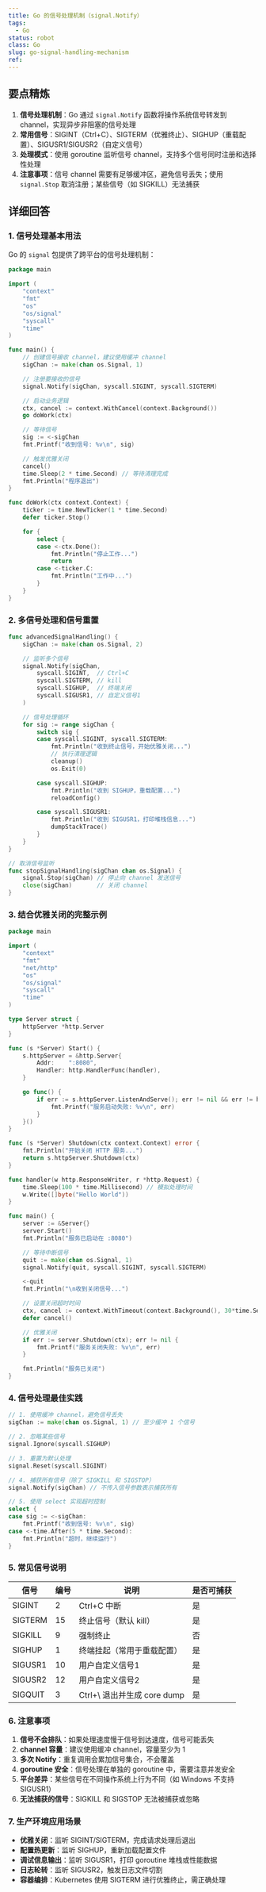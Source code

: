 ```yaml
---
title: Go 的信号处理机制（signal.Notify）
tags:
  - Go
status: robot
class: Go
slug: go-signal-handling-mechanism
ref:
---
```


## 要点精炼

1. **信号处理机制**：Go 通过 `signal.Notify` 函数将操作系统信号转发到 channel，实现异步非阻塞的信号处理
2. **常用信号**：SIGINT（Ctrl+C）、SIGTERM（优雅终止）、SIGHUP（重载配置）、SIGUSR1/SIGUSR2（自定义信号）
3. **处理模式**：使用 goroutine 监听信号 channel，支持多个信号同时注册和选择性处理
4. **注意事项**：信号 channel 需要有足够缓冲区，避免信号丢失；使用 `signal.Stop` 取消注册；某些信号（如 SIGKILL）无法捕获

## 详细回答

### 1. 信号处理基本用法

Go 的 `signal` 包提供了跨平台的信号处理机制：

```go
package main

import (
    "context"
    "fmt"
    "os"
    "os/signal"
    "syscall"
    "time"
)

func main() {
    // 创建信号接收 channel，建议使用缓冲 channel
    sigChan := make(chan os.Signal, 1)

    // 注册要接收的信号
    signal.Notify(sigChan, syscall.SIGINT, syscall.SIGTERM)

    // 启动业务逻辑
    ctx, cancel := context.WithCancel(context.Background())
    go doWork(ctx)

    // 等待信号
    sig := <-sigChan
    fmt.Printf("收到信号: %v\n", sig)

    // 触发优雅关闭
    cancel()
    time.Sleep(2 * time.Second) // 等待清理完成
    fmt.Println("程序退出")
}

func doWork(ctx context.Context) {
    ticker := time.NewTicker(1 * time.Second)
    defer ticker.Stop()

    for {
        select {
        case <-ctx.Done():
            fmt.Println("停止工作...")
            return
        case <-ticker.C:
            fmt.Println("工作中...")
        }
    }
}
```

### 2. 多信号处理和信号重置

```go
func advancedSignalHandling() {
    sigChan := make(chan os.Signal, 2)

    // 监听多个信号
    signal.Notify(sigChan,
        syscall.SIGINT,  // Ctrl+C
        syscall.SIGTERM, // kill
        syscall.SIGHUP,  // 终端关闭
        syscall.SIGUSR1, // 自定义信号1
    )

    // 信号处理循环
    for sig := range sigChan {
        switch sig {
        case syscall.SIGINT, syscall.SIGTERM:
            fmt.Println("收到终止信号，开始优雅关闭...")
            // 执行清理逻辑
            cleanup()
            os.Exit(0)

        case syscall.SIGHUP:
            fmt.Println("收到 SIGHUP，重载配置...")
            reloadConfig()

        case syscall.SIGUSR1:
            fmt.Println("收到 SIGUSR1，打印堆栈信息...")
            dumpStackTrace()
        }
    }
}

// 取消信号监听
func stopSignalHandling(sigChan chan os.Signal) {
    signal.Stop(sigChan) // 停止向 channel 发送信号
    close(sigChan)       // 关闭 channel
}
```

### 3. 结合优雅关闭的完整示例

```go
package main

import (
    "context"
    "fmt"
    "net/http"
    "os"
    "os/signal"
    "syscall"
    "time"
)

type Server struct {
    httpServer *http.Server
}

func (s *Server) Start() {
    s.httpServer = &http.Server{
        Addr:    ":8080",
        Handler: http.HandlerFunc(handler),
    }

    go func() {
        if err := s.httpServer.ListenAndServe(); err != nil && err != http.ErrServerClosed {
            fmt.Printf("服务启动失败: %v\n", err)
        }
    }()
}

func (s *Server) Shutdown(ctx context.Context) error {
    fmt.Println("开始关闭 HTTP 服务...")
    return s.httpServer.Shutdown(ctx)
}

func handler(w http.ResponseWriter, r *http.Request) {
    time.Sleep(100 * time.Millisecond) // 模拟处理时间
    w.Write([]byte("Hello World"))
}

func main() {
    server := &Server{}
    server.Start()
    fmt.Println("服务已启动在 :8080")

    // 等待中断信号
    quit := make(chan os.Signal, 1)
    signal.Notify(quit, syscall.SIGINT, syscall.SIGTERM)

    <-quit
    fmt.Println("\n收到关闭信号...")

    // 设置关闭超时时间
    ctx, cancel := context.WithTimeout(context.Background(), 30*time.Second)
    defer cancel()

    // 优雅关闭
    if err := server.Shutdown(ctx); err != nil {
        fmt.Printf("服务关闭失败: %v\n", err)
    }

    fmt.Println("服务已关闭")
}
```

### 4. 信号处理最佳实践

```go
// 1. 使用缓冲 channel，避免信号丢失
sigChan := make(chan os.Signal, 1) // 至少缓冲 1 个信号

// 2. 忽略某些信号
signal.Ignore(syscall.SIGHUP)

// 3. 重置为默认处理
signal.Reset(syscall.SIGINT)

// 4. 捕获所有信号（除了 SIGKILL 和 SIGSTOP）
signal.Notify(sigChan) // 不传入信号参数表示捕获所有

// 5. 使用 select 实现超时控制
select {
case sig := <-sigChan:
    fmt.Printf("收到信号: %v\n", sig)
case <-time.After(5 * time.Second):
    fmt.Println("超时，继续运行")
}
```

### 5. 常见信号说明

| 信号 | 编号 | 说明 | 是否可捕获 |
|------|------|------|-----------|
| SIGINT | 2 | Ctrl+C 中断 | 是 |
| SIGTERM | 15 | 终止信号（默认 kill） | 是 |
| SIGKILL | 9 | 强制终止 | 否 |
| SIGHUP | 1 | 终端挂起（常用于重载配置） | 是 |
| SIGUSR1 | 10 | 用户自定义信号1 | 是 |
| SIGUSR2 | 12 | 用户自定义信号2 | 是 |
| SIGQUIT | 3 | Ctrl+\ 退出并生成 core dump | 是 |

### 6. 注意事项

1. **信号不会排队**：如果处理速度慢于信号到达速度，信号可能丢失
2. **channel 容量**：建议使用缓冲 channel，容量至少为 1
3. **多次 Notify**：重复调用会累加信号集合，不会覆盖
4. **goroutine 安全**：信号处理在单独的 goroutine 中，需要注意并发安全
5. **平台差异**：某些信号在不同操作系统上行为不同（如 Windows 不支持 SIGUSR1）
6. **无法捕获的信号**：SIGKILL 和 SIGSTOP 无法被捕获或忽略

### 7. 生产环境应用场景

- **优雅关闭**：监听 SIGINT/SIGTERM，完成请求处理后退出
- **配置热更新**：监听 SIGHUP，重新加载配置文件
- **调试信息输出**：监听 SIGUSR1，打印 goroutine 堆栈或性能数据
- **日志轮转**：监听 SIGUSR2，触发日志文件切割
- **容器编排**：Kubernetes 使用 SIGTERM 进行优雅终止，需正确处理
